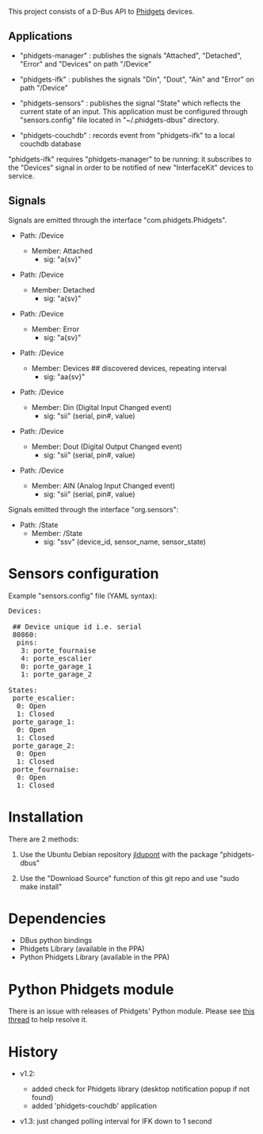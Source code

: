 This project consists of a D-Bus API to [Phidgets](http://www.phidgets.com/) devices. 

Applications
------------

 - "phidgets-manager" : publishes the signals "Attached", "Detached", "Error" and "Devices" on path "/Device"

 - "phidgets-ifk" : publishes the signals "Din", "Dout", "Ain" and "Error" on path "/Device"

 - "phidgets-sensors" : publishes the signal "State" which reflects the current state of an input. 
  This application must be configured through "sensors.config" file located in "~/.phidgets-dbus" directory.
 
 - "phidgets-couchdb" : records event from "phidgets-ifk" to a local couchdb database


"phidgets-ifk" requires "phidgets-manager" to be running: it subscribes to the "Devices"
signal in order to be notified of new "InterfaceKit" devices to service.

Signals
-------

Signals are emitted through the interface "com.phidgets.Phidgets".

- Path: /Device
  - Member: Attached
    - sig: "a{sv}"
    
- Path: /Device
  - Member: Detached
    - sig: "a{sv}"

- Path: /Device
  - Member: Error
    - sig: "a{sv}"

- Path: /Device
  - Member: Devices  ## discovered devices, repeating interval
    - sig: "aa{sv}"

- Path: /Device
  - Member: Din  (Digital Input Changed event)
    - sig: "sii" (serial, pin#, value)
     
- Path: /Device
  - Member: Dout  (Digital Output Changed event)
    - sig: "sii" (serial, pin#, value)

- Path: /Device
  - Member: AIN  (Analog Input Changed event)
    - sig: "sii" (serial, pin#, value)


Signals emitted through the interface "org.sensors":

- Path: /State
  - Member: /State
    - sig: "ssv"  (device_id, sensor_name, sensor_state)


Sensors configuration
=====================

Example "sensors.config" file (YAML syntax):

<pre>
Devices:

 ## Device unique id i.e. serial
 80860:
  pins:
   3: porte_fournaise
   4: porte_escalier
   0: porte_garage_1
   1: porte_garage_2

States:
 porte_escalier:
  0: Open
  1: Closed
 porte_garage_1:
  0: Open
  1: Closed
 porte_garage_2:
  0: Open
  1: Closed
 porte_fournaise:
  0: Open
  1: Closed
</pre>

Installation
============
There are 2 methods:

1. Use the Ubuntu Debian repository [jldupont](https://launchpad.net/~jldupont/+archive/jldupont)  with the package "phidgets-dbus"

2. Use the "Download Source" function of this git repo and use "sudo make install"

Dependencies
============

* DBus python bindings
* Phidgets Library (available in the PPA)
* Python Phidgets Library (available in the PPA)

Python Phidgets module
======================

There is an issue with releases of Phidgets' Python module. Please see [this thread](http://phidgets.com/phorum/viewtopic.php?f=26&t=3485&p=13883) to help resolve it.

History
=======

 - v1.2: 
   - added check for Phidgets library (desktop notification popup if not found)
   - added 'phidgets-couchdb' application

 - v1.3:  just changed polling interval for IFK down to 1 second

